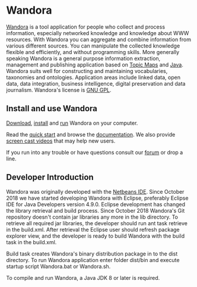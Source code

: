Wandora
=======

[Wandora](http://wandora.org) is a tool application for people who collect and process information, 
especially networked knowledge and knowledge about WWW resources. With Wandora you can 
aggregate and combine information from various different sources. You can manipulate the 
collected knowledge flexible and efficiently, and without programming skills. More 
generally speaking Wandora is a general purpose information extraction, management 
and publishing application based on [Topic Maps](http://en.wikipedia.org/wiki/Topic_Maps) 
and [Java](http://en.wikipedia.org/wiki/Java_%28programming_language%29). Wandora suits well for 
constructing and maintaining vocabularies, taxonomies and ontologies. 
Application areas include linked data, open data, data integration, business 
intelligence, digital preservation and data journalism. 
Wandora's license is [GNU GPL](http://www.gnu.org/licenses/gpl-3.0.txt).

## Install and use Wandora

[Download](http://wandora.org/www/download), 
[install](http://wandora.org/wiki/How_to_install_Wandora) and 
[run](http://wandora.org/wiki/Running_Wandora) Wandora on your computer.

Read the [quick start](http://wandora.org/wiki/Quickstart) and 
browse the [documentation](http://wandora.org/wiki/Main_Page). We also provide 
[screen cast videos](http://wandora.org/tv/) that may help new users.

If you run into any trouble or have questions consult our [forum](http://wandora.org/forum/)
or drop a line.

## Developer Introduction

Wandora was originally developed with the [Netbeans IDE](https://netbeans.apache.org/).
Since October 2018 we have started developing Wandora with Eclipse, preferably 
Eclipse IDE for Java Developers version 4.9.0. Eclipse development has changed
the library retrieval and build process. Since October 2018 Wandora's Git repository
doesn't contain jar libraries any more in the lib directory. To retrieve all
required jar libraries, the developer should run ant task retrieve in the
build.xml. After retrieval the Eclipse user should refresh package explorer view,
and the developer is ready to build Wandora with the build task in the build.xml.

Build task creates Wandora's binary distribution package in to the dist directory.
To run Wandora application enter folder dist/bin and execute startup script Wandora.bat
or Wandora.sh.

To compile and run Wandora, a Java JDK 8 or later is required.

### 
